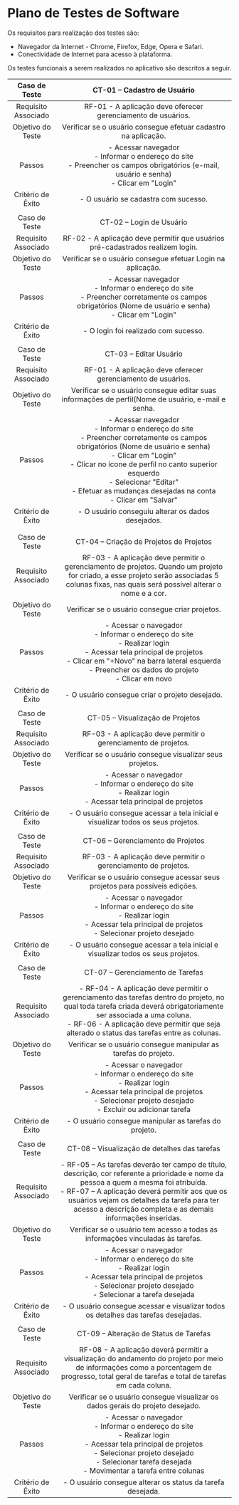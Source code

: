 # Plano de Testes de Software

Os requisitos para realização dos testes são:

- Navegador da Internet - Chrome, Firefox, Edge, Opera e Safari.
- Conectividade de Internet para acesso à plataforma.


Os testes funcionais a serem realizados no aplicativo são descritos a seguir.
 
| **Caso de Teste** 	| **CT-01 – Cadastro de Usuário** 	|
|:---:	|:---:	|
|	Requisito Associado 	| RF-01 - A aplicação deve oferecer gerenciamento de usuários. |
| Objetivo do Teste 	| Verificar se o usuário consegue efetuar cadastro na aplicação. |
| Passos 	| - Acessar navegador <br> - Informar o endereço do site<br> - Preencher os campos obrigatórios (e-mail, usuário e senha) <br> - Clicar em "Login" |
|Critério de Êxito | - O usuário se cadastra com sucesso. |
|  	|  	|
| Caso de Teste 	| CT-02 – Login de Usuário	|
|Requisito Associado | RF-02	- A aplicação deve permitir que usuários pré-cadastrados realizem login. |
| Objetivo do Teste 	| Verificar se o usuário consegue efetuar Login na aplicação. |
| Passos 	| - Acessar navegador <br> - Informar o endereço do site<br> - Preencher corretamente os campos obrigatórios (Nome de usuário e senha) <br> - Clicar em "Login" |
|Critério de Êxito | - O login foi realizado com sucesso. |
|  	|  	|
| Caso de Teste 	| CT-03 – Editar Usuário	|
|Requisito Associado | RF-01	- A aplicação deve oferecer gerenciamento de usuários. |
| Objetivo do Teste 	| Verificar se o usuário consegue editar suas informações de perfil(Nome de usuário, e-mail e senha. |
| Passos 	| - Acessar navegador <br> - Informar o endereço do site<br> - Preencher corretamente os campos obrigatórios (Nome de usuário e senha) <br> - Clicar em "Login" <br> - Clicar no ícone de perfil no canto superior esquerdo <br> - Selecionar "Editar" <br> - Efetuar as mudanças desejadas na conta <br> - Clicar em "Salvar" |
|Critério de Êxito | - O usuário conseguiu alterar os dados desejados. |
|  	|  	|
|  	|  	|
| Caso de Teste 	| CT-04 – Criação de Projetos de Projetos	|
|Requisito Associado | RF-03	- A aplicação deve permitir o gerenciamento de projetos. Quando um projeto for criado, a esse projeto serão associadas 5 colunas fixas, nas quais será possível alterar o nome e a cor. |
| Objetivo do Teste 	| Verificar se o usuário consegue criar projetos. |
| Passos 	| - Acessar o navegador <br> - Informar o endereço do site<br> - Realizar login <br> - Acessar tela principal de projetos <br> - Clicar em "+Novo" na barra lateral esquerda <br> - Preencher os dados do projeto <br> - Clicar em novo |
|Critério de Êxito | - O usuário consegue criar o projeto desejado. |
|  	|  	|
| Caso de Teste 	| CT-05 – Visualização de Projetos	|
|Requisito Associado | RF-03	- A aplicação deve permitir o gerenciamento de projetos. |
| Objetivo do Teste 	| Verificar se o usuário consegue visualizar seus projetos. |
| Passos 	| - Acessar o navegador <br> - Informar o endereço do site<br> - Realizar login <br> - Acessar tela principal de projetos |
|Critério de Êxito | - O usuário consegue acessar a tela inicial e visualizar todos os seus projetos. |
|  	|  	|
| Caso de Teste 	| CT-06 – Gerenciamento de Projetos	|
|Requisito Associado | RF-03	- A aplicação deve permitir o gerenciamento de projetos. |
| Objetivo do Teste 	| Verificar se o usuário consegue acessar seus projetos para possíveis edições. |
| Passos 	| - Acessar o navegador <br> - Informar o endereço do site<br> - Realizar login <br> - Acessar tela principal de projetos <br> - Selecionar projeto desejado |
|Critério de Êxito | - O usuário consegue acessar a tela inicial e visualizar todos os seus projetos. |
|  	|  	|
| Caso de Teste 	| CT-07 – Gerenciamento de Tarefas	|
|Requisito Associado | - RF-04	- A aplicação deve permitir o gerenciamento das tarefas dentro do projeto, no qual toda tarefa criada deverá obrigatoriamente ser associada a uma coluna. <br> - RF-06	- A aplicação deve permitir que seja alterado o status das tarefas entre as colunas. |
| Objetivo do Teste 	| Verificar se o usuário consegue manipular as tarefas do projeto. |
| Passos 	| - Acessar o navegador <br> - Informar o endereço do site<br> - Realizar login <br> - Acessar tela principal de projetos <br> - Selecionar projeto desejado <br> - Excluir ou adicionar tarefa |
|Critério de Êxito | - O usuário consegue manipular as tarefas do projeto. |
|  	|  	|
| Caso de Teste 	| CT-08 – Visualização de detalhes das tarefas	|
|Requisito Associado | - RF-05 – As tarefas deverão ter campo de título, descrição, cor referente a prioridade e nome da pessoa a quem a mesma foi atribuída. <br> - RF-07 – A aplicação deverá permitir aos que os usuários vejam os detalhes da tarefa para ter acesso a descrição completa e as demais informações inseridas. |
| Objetivo do Teste 	| Verificar se o usuário tem acesso a todas as informações vinculadas às tarefas. |
| Passos 	| - Acessar o navegador <br> - Informar o endereço do site<br> - Realizar login <br> - Acessar tela principal de projetos <br> - Selecionar projeto desejado <br> - Selecionar a tarefa desejada |
|Critério de Êxito | - O usuário consegue acessar e visualizar todos os detalhes das tarefas desejadas. |
|  	|  	|
| Caso de Teste 	| CT-09 – Alteração de Status de Tarefas	|
|Requisito Associado | RF-08	- A aplicação deverá permitir a visualização do andamento do projeto por meio de informações como a porcentagem de progresso, total geral de tarefas e total de tarefas em cada coluna. |
| Objetivo do Teste 	| Verificar se o usuário consegue visualizar os dados gerais do projeto desejado. |
| Passos 	| - Acessar o navegador <br> - Informar o endereço do site<br> - Realizar login <br> - Acessar tela principal de projetos <br> - Selecionar projeto desejado <br> - Selecionar tarefa desejada <br> - Movimentar a tarefa entre colunas |
|Critério de Êxito | - O usuário consegue alterar os status da tarefa desejada. |

